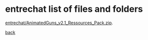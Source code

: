 # entrechat list of files and folders

[entrechat/AnimatedGuns_v2.1_Ressources_Pack.zip](./AnimatedGuns_v2.1_Ressources_Pack.zip).

[back](../)